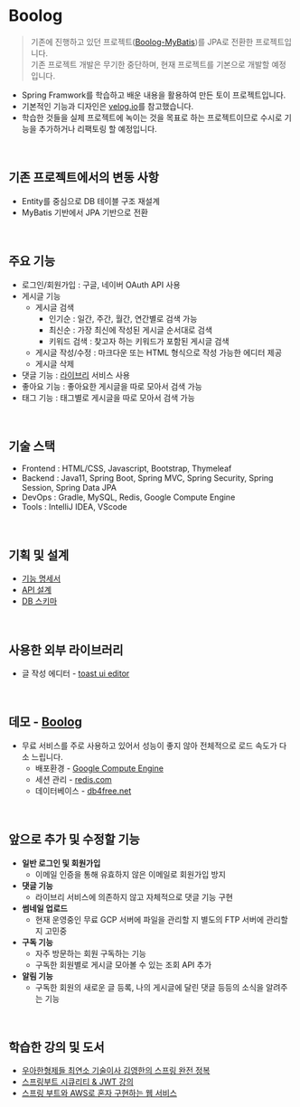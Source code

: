 # Boolog
>기존에 진행하고 있던 프로젝트([Boolog-MyBatis](https://github.com/Ji-Hwan-Jung/boolog-mybatis))를 JPA로 전환한 프로젝트입니다.<br>
기존 프로젝트 개발은 무기한 중단하며, 현재 프로젝트를 기본으로 개발할 예정입니다.

- Spring Framwork를 학습하고 배운 내용을 활용하여 만든 토이 프로젝트입니다.
- 기본적인 기능과 디자인은 [velog.io](https://velog.io/)를 참고했습니다.
- 학습한 것들을 실제 프로젝트에 녹이는 것을 목표로 하는 프로젝트이므로 수시로 기능을 추가하거나 리팩토링 할 예정입니다.
<br>
 
## 기존 프로젝트에서의 변동 사항
- Entity를 중심으로 DB 테이블 구조 재설계
- MyBatis 기반에서 JPA 기반으로 전환

<br>

## 주요 기능
- 로그인/회원가입 : 구글, 네이버 OAuth API 사용
- 게시글 기능
  - 게시글 검색
    - 인기순 : 일간, 주간, 월간, 연간별로 검색 가능
    - 최신순 : 가장 최신에 작성된 게시글 순서대로 검색
    - 키워드 검색 : 찾고자 하는 키워드가 포함된 게시글 검색
  - 게시글 작성/수정 : 마크다운 또는 HTML 형식으로 작성 가능한 에디터 제공
  - 게시글 삭제
- 댓글 기능 : [라이브리](https://www.livere.com/) 서비스 사용
- 좋아요 기능 : 좋아요한 게시글을 따로 모아서 검색 가능
- 태그 기능 : 태그별로 게시글을 따로 모아서 검색 가능
  
<br>

## 기술 스택
- Frontend : HTML/CSS, Javascript, Bootstrap, Thymeleaf
- Backend : Java11, Spring Boot, Spring MVC, Spring Security, Spring Session, Spring Data JPA
- DevOps : Gradle, MySQL, Redis, Google Compute Engine
- Tools : IntelliJ IDEA, VScode

<br>

## 기획 및 설계
- [기능 명세서](https://stophase.notion.site/641b6f9b214f4c89ad7f0d53ff5470a4)
- [API 설계](https://stophase.notion.site/API-4f26a39fce3349d7919e84e773bef83a)
- [DB 스키마](https://www.erdcloud.com/d/g7m9tyvTkhDAhJcwt)

<br>

## 사용한 외부 라이브러리
- 글 작성 에디터 - [toast ui editor](https://ui.toast.com/tui-editor)

<br>

## 데모 - [Boolog](http://www.boolog.kro.kr)
- 무료 서비스를 주로 사용하고 있어서 성능이 좋지 않아 전체적으로 로드 속도가 다소 느립니다.
  - 배포환경 - [Google Compute Engine](https://cloud.google.com/compute?hl=ko)
  - 세션 관리 - [redis.com](https://redis.com/)
  - 데이터베이스 - [db4free.net](https://www.db4free.net/)

<br>

## 앞으로 추가 및 수정할 기능
- **일반 로그인 및 회원가입**
  - 이메일 인증을 통해 유효하지 않은 이메일로 회원가입 방지<br>
- **댓글 기능**
  - 라이브리 서비스에 의존하지 않고 자체적으로 댓글 기능 구현
- **썸네일 업로드**
  - 현재 운영중인 무료 GCP 서버에 파일을 관리할 지 별도의 FTP 서버에 관리할 지 고민중<br>
- **구독 기능**
  - 자주 방문하는 회원 구독하는 기능
  - 구독한 회원별로 게시글 모아볼 수 있는 조회 API 추가<br>
- **알림 기능**
  - 구독한 회원의 새로운 글 등록, 나의 게시글에 달린 댓글 등등의 소식을 알려주는 기능

<br>

## 학습한 강의 및 도서
- [우아한형제들 최연소 기술이사 김영한의 스프링 완전 정복](https://www.inflearn.com/roadmaps/373)
- [스프링부트 시큐리티 & JWT 강의](https://www.inflearn.com/course/%EC%8A%A4%ED%94%84%EB%A7%81%EB%B6%80%ED%8A%B8-%EC%8B%9C%ED%81%90%EB%A6%AC%ED%8B%B0)
- [스프링 부트와 AWS로 혼자 구현하는 웹 서비스](http://www.yes24.com/Product/Goods/83849117)
